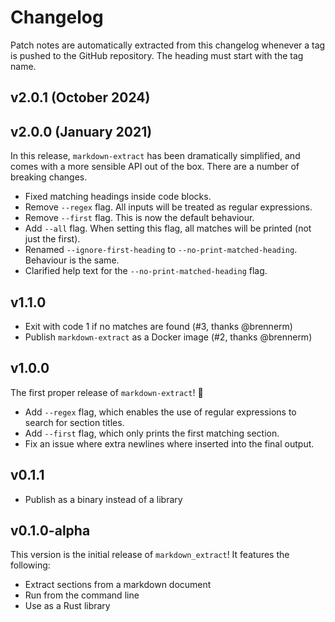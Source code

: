 # Changelog

Patch notes are automatically extracted from this changelog whenever a tag is
pushed to the GitHub repository. The heading must start with the tag name.

## v2.0.1 (October 2024)

## v2.0.0 (January 2021)

In this release, `markdown-extract` has been dramatically simplified, and comes
with a more sensible API out of the box. There are a number of breaking changes.

- Fixed matching headings inside code blocks.
- Remove `--regex` flag. All inputs will be treated as regular expressions.
- Remove `--first` flag. This is now the default behaviour.
- Add `--all` flag. When setting this flag, all matches will be printed (not
  just the first).
- Renamed `--ignore-first-heading` to `--no-print-matched-heading`. Behaviour is
  the same.
- Clarified help text for the `--no-print-matched-heading` flag.

## v1.1.0

- Exit with code 1 if no matches are found (#3, thanks @brennerm)
- Publish `markdown-extract` as a Docker image (#2, thanks @brennerm)

## v1.0.0

The first proper release of `markdown-extract`! :tada:

- Add `--regex` flag, which enables the use of regular expressions to search
  for section titles.
- Add `--first` flag, which only prints the first matching section.
- Fix an issue where extra newlines where inserted into the final output.

## v0.1.1

- Publish as a binary instead of a library

## v0.1.0-alpha

This version is the initial release of `markdown_extract`! It features the
following:

- Extract sections from a markdown document
- Run from the command line
- Use as a Rust library
